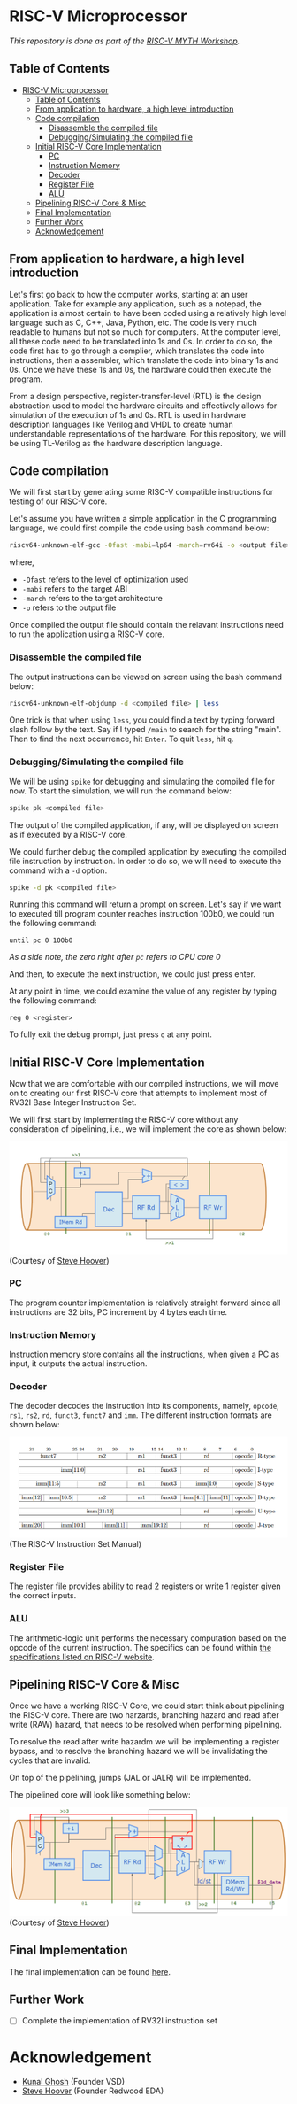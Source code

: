 # RISC-V Microprocessor

*This repository is done as part of the [RISC-V MYTH Workshop](https://github.com/stevehoover/RISC-V_MYTH_Workshop).*

## Table of Contents
- [RISC-V Microprocessor](#risc-v-microprocessor)
  - [Table of Contents](#table-of-contents)
  - [From application to hardware, a high level introduction](#from-application-to-hardware-a-high-level-introduction)
  - [Code compilation](#code-compilation)
    - [Disassemble the compiled file](#disassemble-the-compiled-file)
    - [Debugging/Simulating the compiled file](#debuggingsimulating-the-compiled-file)
  - [Initial RISC-V Core Implementation](#initial-risc-v-core-implementation)
    - [PC](#pc)
    - [Instruction Memory](#instruction-memory)
    - [Decoder](#decoder)
    - [Register File](#register-file)
    - [ALU](#alu)
  - [Pipelining RISC-V Core & Misc](#pipelining-risc-v-core--misc)
  - [Final Implementation](#final-implementation)
  - [Further Work](#further-work)
  - [Acknowledgement](#acknowledgement)

## From application to hardware, a high level introduction

Let's first go back to how the computer works, starting at an user application. Take for example any application, such as a notepad, the application is almost certain to have been coded using a relatively high level language such as C, C++, Java, Python, etc. The code is very much readable to humans but not so much for computers. At the computer level, all these code need to be translated into 1s and 0s. In order to do so, the code first has to go through a complier, which translates the code into instructions, then a assembler, which translate the code into binary 1s and 0s. Once we have these 1s and 0s, the hardware could then execute the program.

From a design perspective, register-transfer-level (RTL) is the design abstraction used to model the hardware circuits and effectively allows for simulation of the execution of 1s and 0s. RTL is used in hardware description languages like Verilog and VHDL to create human understandable representations of the hardware. For this repository, we will be using TL-Verilog as the hardware description language.

## Code compilation

We will first start by generating some RISC-V compatible instructions for testing of our RISC-V core.

Let's assume you have written a simple application in the C programming language, we could first compile the code using bash command below:

```bash
riscv64-unknown-elf-gcc -Ofast -mabi=lp64 -march=rv64i -o <output file> <input file>
```

where,
- `-Ofast` refers to the level of optimization used
- `-mabi` refers to the target ABI
- `-march` refers to the target architecture
- `-o` refers to the output file

Once compiled the output file should contain the relavant instructions need to run the application using a RISC-V core.

### Disassemble the compiled file

The output instructions can be viewed on screen using the bash command below:

```bash
riscv64-unknown-elf-objdump -d <compiled file> | less
```

One trick is that when using `less`, you could find a text by typing forward slash follow by the text. Say if I typed `/main` to search for the string "main". Then to find the next occurrence, hit `Enter`. To quit `less`, hit `q`.

### Debugging/Simulating the compiled file

We will be using `spike` for debugging and simulating the compiled file for now. To start the simulation, we will run the command below:

```bash
spike pk <compiled file>
```

The output of the compiled application, if any, will be displayed on screen as if executed by a RISC-V core.

We could further debug the compiled application by executing the compiled file instruction by instruction. In order to do so, we will need to execute the command with a `-d` option.

```bash
spike -d pk <compiled file>
```

Running this command will return a prompt on screen. Let's say if we want to executed till program counter reaches instruction 100b0, we could run the following command:

```
until pc 0 100b0
```

*As a side note, the zero right after `pc` refers to CPU core 0*

And then, to execute the next instruction, we could just press enter.

At any point in time, we could examine the value of any register by typing the following command:

```
reg 0 <register>
```

To fully exit the debug prompt, just press `q` at any point.

## Initial RISC-V Core Implementation

Now that we are comfortable with our compiled instructions, we will move on to creating our first RISC-V core that attempts to implement most of RV32I Base Integer Instruction Set.

We will first start by implementing the RISC-V core without any consideration of pipelining, i.e., we will implement the core as shown below:

![](/risc_1.png)
(Courtesy of [Steve Hoover](https://github.com/stevehoover))

### PC

The program counter implementation is relatively straight forward since all instructions are 32 bits, PC increment by 4 bytes each time.

### Instruction Memory

Instruction memory store contains all the instructions, when given a PC as input, it outputs the actual instruction.

### Decoder

The decoder decodes the instruction into its components, namely, `opcode`, `rs1`, `rs2`, `rd`, `funct3`, `funct7` and `imm`. The different instruction formats are shown below:

![](/risc_2.png)
(The RISC-V Instruction Set Manual)

### Register File

The register file provides ability to read 2 registers or write 1 register given the correct inputs.

### ALU

The arithmetic-logic unit performs the necessary computation based on the opcode of the current instruction. The specifics can be found within [the specifications listed on RISC-V website](https://riscv.org/technical/specifications/).

## Pipelining RISC-V Core & Misc

Once we have a working RISC-V Core, we could start think about pipelining the RISC-V core. There are two harzards, branching hazard and read after write (RAW) hazard, that needs to be resolved when performing pipelining.

To resolve the read after write hazardm we will be implementing a register bypass, and to resolve the branching hazard we will be invalidating the cycles that are invalid.

On top of the pipelining, jumps (JAL or JALR) will be implemented.

The pipelined core will look like something below:

![](/risc_3.png)
(Courtesy of [Steve Hoover](https://github.com/stevehoover))

## Final Implementation

The final implementation can be found [here](/Day3_5/risc-v_solutions.tlv).

## Further Work

- [ ] Complete the implementation of RV32I instruction set

# Acknowledgement

- [Kunal Ghosh](https://github.com/kunalg123) (Founder VSD)
- [Steve Hoover](https://github.com/stevehoover) (Founder Redwood EDA)
